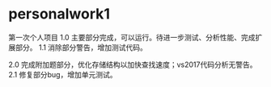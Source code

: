 # personalwork1
第一次个人项目
1.0 主要部分完成，可以运行。待进一步测试、分析性能、完成扩展部分。
1.1 消除部分警告，增加测试代码。

2.0 完成附加题部分，优化存储结构以加快查找速度；vs2017代码分析无警告。
2.1 修复部分bug，增加单元测试。